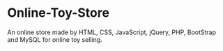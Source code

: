 # Online-Toy-Store
An online store made by HTML, CSS, JavaScript, jQuery, PHP, BootStrap and MySQL for online toy selling.
